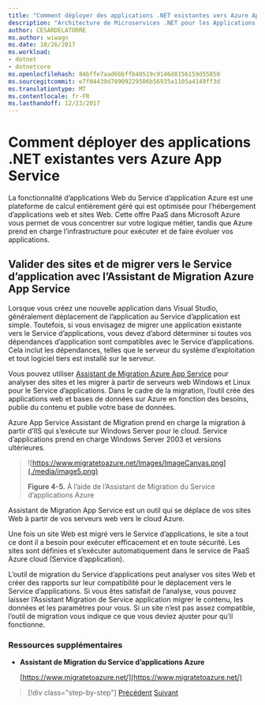 ```yaml
---
title: "Comment déployer des applications .NET existantes vers Azure App Service"
description: "Architecture de Microservices .NET pour les Applications .NET en conteneur | Comment déployer des applications .NET existantes vers Azure App Service"
author: CESARDELATORRE
ms.author: wiwagn
ms.date: 10/26/2017
ms.workload:
- dotnet
- dotnetcore
ms.openlocfilehash: 84bffe7aad6bbffb40519c9146d8156159d55850
ms.sourcegitcommit: e7f04439d78909229506b56935a1105a4149ff3d
ms.translationtype: MT
ms.contentlocale: fr-FR
ms.lasthandoff: 12/23/2017
---
```

# <a name="how-to-deploy-existing-net-apps-to-azure-app-service"></a>Comment déployer des applications .NET existantes vers Azure App Service 

La fonctionnalité d’applications Web du Service d’application Azure est une plateforme de calcul entièrement géré qui est optimisée pour l’hébergement d’applications web et sites Web. Cette offre PaaS dans Microsoft Azure vous permet de vous concentrer sur votre logique métier, tandis que Azure prend en charge l’infrastructure pour exécuter et de faire évoluer vos applications.

## <a name="validate-sites-and-migrate-to-app-service-with-azure-app-service-migration-assistant"></a>Valider des sites et de migrer vers le Service d’application avec l’Assistant de Migration Azure App Service

Lorsque vous créez une nouvelle application dans Visual Studio, généralement déplacement de l’application au Service d’application est simple. Toutefois, si vous envisagez de migrer une application existante vers le Service d’applications, vous devez d’abord déterminer si toutes vos dépendances d’application sont compatibles avec le Service d’applications. Cela inclut les dépendances, telles que le serveur du système d’exploitation et tout logiciel tiers est installé sur le serveur.

Vous pouvez utiliser [Assistant de Migration Azure App Service](https://www.migratetoazure.net/) pour analyser des sites et les migrer à partir de serveurs web Windows et Linux pour le Service d’applications. Dans le cadre de la migration, l’outil crée des applications web et bases de données sur Azure en fonction des besoins, publie du contenu et publie votre base de données.

Azure App Service Assistant de Migration prend en charge la migration à partir d’IIS qui s’exécute sur Windows Server pour le cloud. Service d’applications prend en charge Windows Server 2003 et versions ultérieures.

> ![https://www.migratetoazure.net/Images/ImageCanvas.png](./media/image5.png)
>
> **Figure 4-5.** À l’aide de l’Assistant de Migration du Service d’applications Azure

Assistant de Migration App Service est un outil qui se déplace de vos sites Web à partir de vos serveurs web vers le cloud Azure.

Une fois un site Web est migré vers le Service d’applications, le site a tout ce dont il a besoin pour exécuter efficacement et en toute sécurité. Les sites sont définies et s’exécuter automatiquement dans le service de PaaS Azure cloud (Service d’application).

L’outil de migration du Service d’applications peut analyser vos sites Web et créer des rapports sur leur compatibilité pour le déplacement vers le Service d’applications. Si vous êtes satisfait de l’analyse, vous pouvez laisser l’Assistant Migration de Service application migrer le contenu, les données et les paramètres pour vous. Si un site n’est pas assez compatible, l’outil de migration vous indique ce que vous deviez ajuster pour qu’il fonctionne.

### <a name="additional-resources"></a>Ressources supplémentaires

-   **Assistant de Migration du Service d’applications Azure**

    [https://www.migratetoazure.net/](https://www.migratetoazure.net/)

>[!div class="step-by-step"]
[Précédent](what-about-cloud-optimized-applications.md)
[Suivant](deploy-existing-net-apps-as-windows-containers.md)
